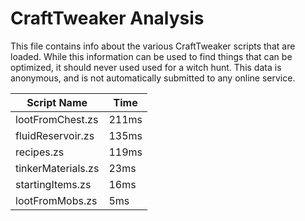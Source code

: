# CraftTweaker Analysis

This file contains info about the various CraftTweaker scripts that are loaded.
While this information can be used to find things that can be optimized, it
should never used used for a witch hunt. This data is anonymous, and is not
automatically submitted to any online service.

| Script Name        | Time  |
|--------------------|-------|
| lootFromChest.zs   | 211ms |
| fluidReservoir.zs  | 135ms |
| recipes.zs         | 119ms |
| tinkerMaterials.zs | 23ms  |
| startingItems.zs   | 16ms  |
| lootFromMobs.zs    | 5ms   |
